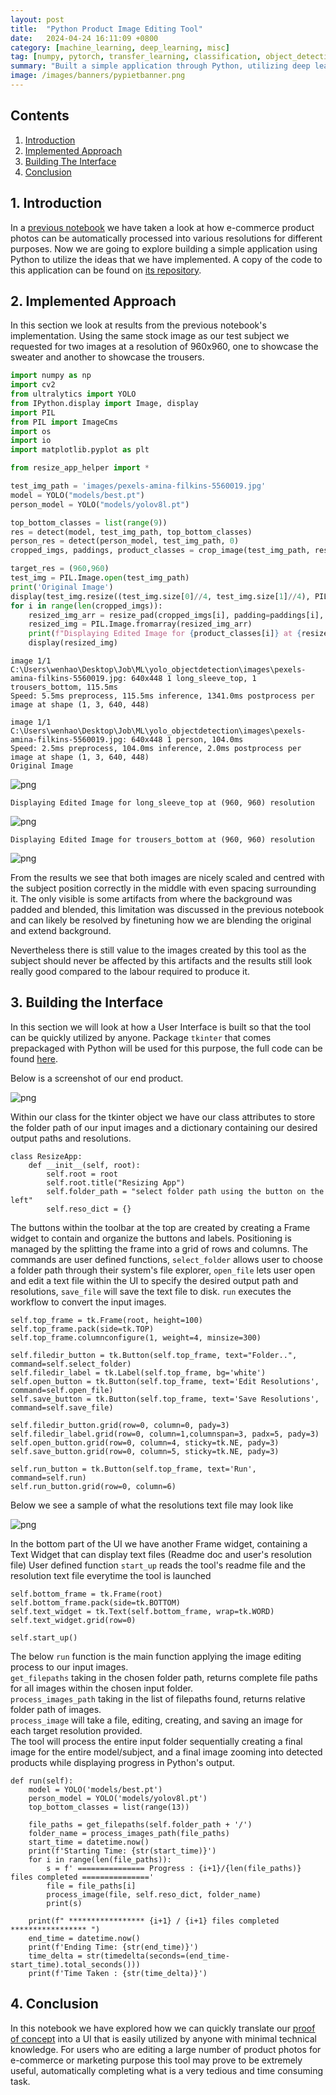 ```yaml
---
layout: post
title:  "Python Product Image Editing Tool"
date:   2024-04-24 16:11:09 +0800
category: [machine_learning, deep_learning, misc]
tag: [numpy, pytorch, transfer_learning, classification, object_detection, computer_vision, automation, featured]
summary: "Built a simple application through Python, utilizing deep learning techniques to automatically process e-commerce product photos into desired framings and resolutions saving the user from completing the very tedious and time consuming task."
image: /images/banners/pypietbanner.png
---
```


## Contents
1. [Introduction](#1)
2. [Implemented Approach](#2)
3. [Building The Interface](#3)
4. [Conclusion](#4)

<a id='1'></a>
## 1. Introduction
In a [previous notebook](https://wenhao7.github.io/machine_learning/deep_learning/misc/2024/04/22/object_detection_poc.html) we have taken a look at how e-commerce product photos can be automatically processed into various resolutions for different purposes. Now we are going to explore building a simple application using Python to utilize the ideas that we have implemented. A copy of the code to this application can be found on [its repository](https://github.com/wenhao7/PyPIET/tree/main).

<a id='2'></a>
## 2. Implemented Approach
In this section we look at results from the previous notebook's implementation. Using the same stock image as our test subject we requested for two images at a resolution of 960x960, one to showcase the sweater and another to showcase the trousers.


```python
import numpy as np
import cv2
from ultralytics import YOLO
from IPython.display import Image, display
import PIL
from PIL import ImageCms
import os
import io
import matplotlib.pyplot as plt

from resize_app_helper import *
```


```python
test_img_path = 'images/pexels-amina-filkins-5560019.jpg'
model = YOLO("models/best.pt")
person_model = YOLO("models/yolov8l.pt")

top_bottom_classes = list(range(9))
res = detect(model, test_img_path, top_bottom_classes)
person_res = detect(person_model, test_img_path, 0)
cropped_imgs, paddings, product_classes = crop_image(test_img_path, res, person_res=person_res)

target_res = (960,960)
test_img = PIL.Image.open(test_img_path)
print('Original Image')
display(test_img.resize((test_img.size[0]//4, test_img.size[1]//4), PIL.Image.LANCZOS))
for i in range(len(cropped_imgs)):
    resized_img_arr = resize_pad(cropped_imgs[i], padding=paddings[i], target_res=target_res, product_class=product_classes[i])
    resized_img = PIL.Image.fromarray(resized_img_arr)
    print(f"Displaying Edited Image for {product_classes[i]} at {resized_img.size} resolution")
    display(resized_img)
```

    
    image 1/1 C:\Users\wenhao\Desktop\Job\ML\yolo_objectdetection\images\pexels-amina-filkins-5560019.jpg: 640x448 1 long_sleeve_top, 1 trousers_bottom, 115.5ms
    Speed: 5.5ms preprocess, 115.5ms inference, 1341.0ms postprocess per image at shape (1, 3, 640, 448)
    
    image 1/1 C:\Users\wenhao\Desktop\Job\ML\yolo_objectdetection\images\pexels-amina-filkins-5560019.jpg: 640x448 1 person, 104.0ms
    Speed: 2.5ms preprocess, 104.0ms inference, 2.0ms postprocess per image at shape (1, 3, 640, 448)
    Original Image
    


    
![png](/images/pypiet/output_2_1.png)
    


    Displaying Edited Image for long_sleeve_top at (960, 960) resolution
    


    
![png](/images/pypiet/output_2_3.png)
    


    Displaying Edited Image for trousers_bottom at (960, 960) resolution
    


    
![png](/images/pypiet/output_2_5.png)
    


From the results we see that both images are nicely scaled and centred with the subject position correctly in the middle with even spacing surrounding it. The only visible is some artifacts from where the background was padded and blended, this limitation was discussed in the previous notebook and can likely be resolved by finetuning how we are blending the original and extend background. 

Nevertheless there is still value to the images created by this tool as the subject should never be affected by this artifacts and the results still look really good compared to the labour required to produce it.

<a id='3'></a>
## 3. Building the Interface
In this section we will look at how a User Interface is built so that the tool can be quickly utilized by anyone. Package `tkinter` that comes prepackaged with Python will be used for this purpose, the full code can be found [here](https://github.com/wenhao7/PyPIET/blob/main/main.py).

Below is a screenshot of our end product.

![png](/images/pypiet/ui_ss.PNG)

Within our class for the tkinter object we have our class attributes to store the folder path of our input images and a dictionary containing our desired output paths and resolutions.

    class ResizeApp:
        def __init__(self, root):
            self.root = root
            self.root.title("Resizing App")
            self.folder_path = "select folder path using the button on the left"
            self.reso_dict = {}
            
The buttons within the toolbar at the top are created by creating a Frame widget to contain and organize the buttons and labels. Positioning is managed by the splitting the frame into a grid of rows and columns. The commands are user defined functions, `select_folder` allows user to choose a folder path through their system's file explorer, `open_file` lets user open and edit a text file within the UI to specify the desired output path and resolutions, `save_file` will save the text file to disk. `run` executes the workflow to convert the input images.

    self.top_frame = tk.Frame(root, height=100)
    self.top_frame.pack(side=tk.TOP)
    self.top_frame.columnconfigure(1, weight=4, minsize=300)

    self.filedir_button = tk.Button(self.top_frame, text="Folder..", command=self.select_folder)
    self.filedir_label = tk.Label(self.top_frame, bg='white')
    self.open_button = tk.Button(self.top_frame, text='Edit Resolutions', command=self.open_file)
    self.save_button = tk.Button(self.top_frame, text='Save Resolutions', command=self.save_file)

    self.filedir_button.grid(row=0, column=0, pady=3)
    self.filedir_label.grid(row=0, column=1,columnspan=3, padx=5, pady=3)
    self.open_button.grid(row=0, column=4, sticky=tk.NE, pady=3)
    self.save_button.grid(row=0, column=5, sticky=tk.NE, pady=3)

    self.run_button = tk.Button(self.top_frame, text='Run', command=self.run)
    self.run_button.grid(row=0, column=6)
    
Below we see a sample of what the resolutions text file may look like

![png](/images/pypiet/ui_reso.PNG)

In the bottom part of the UI we have another Frame widget, containing a Text Widget that can display text files (Readme doc and user's resolution file)
User defined function `start_up` reads the tool's readme file and the resolution text file everytime the tool is launched

    self.bottom_frame = tk.Frame(root)
    self.bottom_frame.pack(side=tk.BOTTOM)
    self.text_widget = tk.Text(self.bottom_frame, wrap=tk.WORD)
    self.text_widget.grid(row=0)  

    self.start_up()
    
The below `run` function is the main function applying the image editing process to our input images.<br>
`get_filepaths` taking in the chosen folder path, returns complete file paths for all images within the chosen input folder.<br>
`process_images_path` taking in the list of filepaths found, returns relative folder path of images.<br>
`process_image` will take a file, editing, creating, and saving an image for each target resolution provided.<br>
The tool will process the entire input folder sequentially creating a final image for the entire model/subject, and a final image zooming into detected products while displaying progress in Python's output.

    def run(self):
        model = YOLO('models/best.pt')
        person_model = YOLO('models/yolov8l.pt')
        top_bottom_classes = list(range(13))
        
        file_paths = get_filepaths(self.folder_path + '/')
        folder_name = process_images_path(file_paths)
        start_time = datetime.now()
        print(f'Starting Time: {str(start_time)}')
        for i in range(len(file_paths)):
            s = f' =============== Progress : {i+1}/{len(file_paths)} files completed ==============='
            file = file_paths[i]
            process_image(file, self.reso_dict, folder_name)
            print(s)
            
        print(f" ***************** {i+1} / {i+1} files completed ***************** ")
        end_time = datetime.now()
        print(f'Ending Time: {str(end_time)}')
        time_delta = str(timedelta(seconds=(end_time-start_time).total_seconds()))
        print(f'Time Taken : {str(time_delta)}')
        
        
<a id='4'></a>
## 4. Conclusion
In this notebook we have explored how we can quickly translate our [proof of concept](https://wenhao7.github.io/machine_learning/deep_learning/misc/2024/04/22/object_detection_poc.html) into a UI that is easily utilized by anyone with minimal technical knowledge. For users who are editing a large number of product photos for e-commerce or marketing purpose this tool may prove to be extremely useful, automatically completing what is a very tedious and time consuming task.
